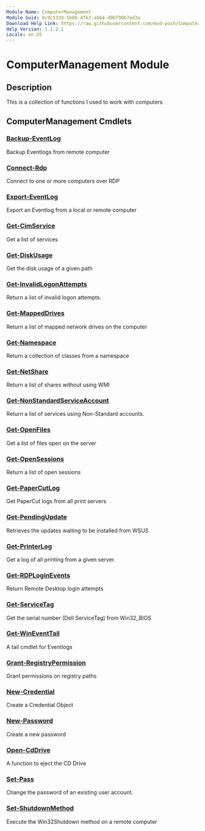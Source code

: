 ```yaml
---
Module Name: ComputerManagement
Module Guid: 9c9c5339-5b88-4f63-a664-d9bf90b7ed3a
Download Help Link: https://raw.githubusercontent.com/mod-posh/ComputerManagement/master/cabs/
Help Version: 1.1.2.1
Locale: en-US
---
```


# ComputerManagement Module
## Description
This is a collection of functions I used to work with computers

## ComputerManagement Cmdlets
### [Backup-EventLog](Backup-EventLog.md)
Backup Eventlogs from remote computer

### [Connect-Rdp](Connect-Rdp.md)
Connect to one or more computers over RDP

### [Export-EventLog](Export-EventLog.md)
Export an Eventlog from a local or remote computer

### [Get-CimService](Get-CimService.md)
Get a list of services

### [Get-DiskUsage](Get-DiskUsage.md)
Get the disk usage of a given path

### [Get-InvalidLogonAttempts](Get-InvalidLogonAttempts.md)
Return a list of invalid logon attempts.

### [Get-MappedDrives](Get-MappedDrives.md)
Return a list of mapped network drives on the computer

### [Get-Namespace](Get-Namespace.md)
Return a collection of classes from a namespace

### [Get-NetShare](Get-NetShare.md)
Return a list of shares without using WMI

### [Get-NonStandardServiceAccount](Get-NonStandardServiceAccount.md)
Return a list of services using Non-Standard accounts.

### [Get-OpenFiles](Get-OpenFiles.md)
Get a list of files open on the server

### [Get-OpenSessions](Get-OpenSessions.md)
Return a list of open sessions

### [Get-PaperCutLog](Get-PaperCutLog.md)
Get PaperCut logs from all print servers

### [Get-PendingUpdate](Get-PendingUpdate.md)
Retrieves the updates waiting to be installed from WSUS

### [Get-PrinterLog](Get-PrinterLog.md)
Get a log of all printing from a given server.

### [Get-RDPLoginEvents](Get-RDPLoginEvents.md)
Return Remote Desktop login attempts

### [Get-ServiceTag](Get-ServiceTag.md)
Get the serial number (Dell ServiceTag) from Win32_BIOS

### [Get-WinEventTail](Get-WinEventTail.md)
A tail cmdlet for Eventlogs

### [Grant-RegistryPermission](Grant-RegistryPermission.md)
Grant permissions on registry paths

### [New-Credential](New-Credential.md)
Create a Credential Object

### [New-Password](New-Password.md)
Create a new password

### [Open-CdDrive](Open-CdDrive.md)
A function to eject the CD Drive

### [Set-Pass](Set-Pass.md)
Change the password of an existing user account.

### [Set-ShutdownMethod](Set-ShutdownMethod.md)
Execute the Win32Shutdown method on a remote computer

